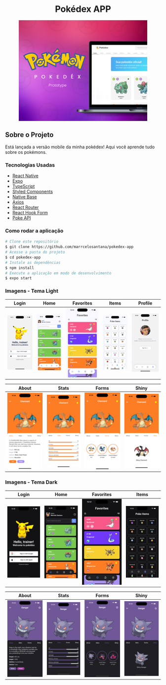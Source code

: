 <h1 style="text-align: center; font-weight: bold;">Pokédex APP</h1>

<div align="center" >
  <img src="./screenshots/Thumb.png" height="325">
</div>

## Sobre o Projeto

Está lançada a versão mobile da minha pokédex! Aqui você aprende tudo sobre os pokémons.

### Tecnologias Usadas

- [React Native](https://reactnative.dev/)
- [Expo](https://expo.dev/)
- [TypeScript](https://www.typescriptlang.org/)
- [Styled Components](https://styled-components.com/)
- [Native Base](https://nativebase.io/)
- [Axios](https://axios-http.com/ptbr/docs/intro)
- [React Router](https://reactrouter.com/en/main)
- [React Hook Form](https://react-hook-form.com/)
- [Poke API](https://pokeapi.co/)

### Como rodar a aplicação

```bash
# Clone este repositório
$ git clone https://github.com/marrcelosantana/pokedex-app
# Acesse a pasta do projeto
$ cd pokedex-app
# Instale as dependências
$ npm install
# Execute a aplicação em modo de desenvolvimento
$ expo start

```

### Imagens - Tema Light

|                       Login                       |                      Home                       |                      Favorites                       | Items                                            |Profile                                            |
| :-----------------------------------------------: | :---------------------------------------------: | :--------------------------------------------------: | ------------------------------------------------ | ------------------------------------------------ |
| <img src= "./screenshots/light-theme/signIn.png"> | <img src= "./screenshots/light-theme/home.png"> | <img src= "./screenshots/light-theme/favorites.png"> | <img src= "./screenshots/light-theme/items.png"> | <img src= "./screenshots/light-theme/profile.png"> |

|                       About                        |                        Stats                         |                        Forms                         | Shiny                                                |
| :------------------------------------------------: | :--------------------------------------------------: | :--------------------------------------------------: | ---------------------------------------------------- |
| <img src= "./screenshots/light-theme/details.png"> | <img src= "./screenshots/light-theme/details-2.png"> | <img src= "./screenshots/light-theme/details-3.png"> | <img src= "./screenshots/light-theme/details-4.png"> |

### Imagens - Tema Dark

|                      Login                       |                      Home                      |                      Favorites                      | Items                                           |
| :----------------------------------------------: | :--------------------------------------------: | :-------------------------------------------------: | ----------------------------------------------- |
| <img src= "./screenshots/dark-theme/signIn.png"> | <img src= "./screenshots/dark-theme/home.png"> | <img src= "./screenshots/dark-theme/favorites.png"> | <img src= "./screenshots/dark-theme/items.png"> |

|                       About                       |                        Stats                        |                        Forms                        | Shiny                                               |
| :-----------------------------------------------: | :-------------------------------------------------: | :-------------------------------------------------: | --------------------------------------------------- |
| <img src= "./screenshots/dark-theme/details.png"> | <img src= "./screenshots/dark-theme/details-2.png"> | <img src= "./screenshots/dark-theme/details-3.png"> | <img src= "./screenshots/dark-theme/details-4.png"> |
